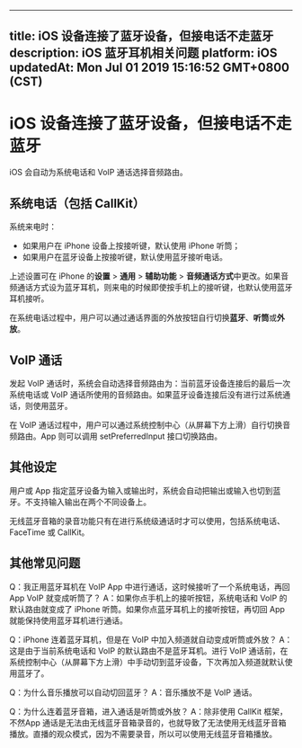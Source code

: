 
---
title: iOS 设备连接了蓝牙设备，但接电话不走蓝牙
description: iOS 蓝牙耳机相关问题
platform: iOS
updatedAt: Mon Jul 01 2019 15:16:52 GMT+0800 (CST)
---
# iOS 设备连接了蓝牙设备，但接电话不走蓝牙
iOS 会自动为系统电话和 VoIP 通话选择音频路由。

## 系统电话（包括 CallKit）

系统来电时：

- 如果用户在 iPhone 设备上按接听键，默认使用 iPhone 听筒；
- 如果用户在蓝牙设备上按接听键，默认使用蓝牙接听电话。

上述设置可在 iPhone 的**设置** > **通用** > **辅助功能** > **音频通话方式**中更改。如果音频通话方式设为蓝牙耳机，则来电的时候即使按手机上的接听键，也默认使用蓝牙耳机接听。

在系统电话过程中，用户可以通过通话界面的外放按钮自行切换**蓝牙**、**听筒**或**外放**。

## VoIP 通话

发起 VoIP 通话时，系统会自动选择音频路由为：当前蓝牙设备连接后的最后一次系统电话或 VoIP 通话所使用的音频路由。如果蓝牙设备连接后没有进行过系统通话，则使用蓝牙。

在 VoIP 通话过程中，用户可以通过系统控制中心（从屏幕下方上滑）自行切换音频路由。App 则可以调用 setPreferredInput 接口切换路由。

## 其他设定

用户或 App 指定蓝牙设备为输入或输出时，系统会自动把输出或输入也切到蓝牙。不支持输入输出在两个不同设备上。

无线蓝牙音箱的录音功能只有在进行系统级通话时才可以使用，包括系统电话、FaceTime 或 CallKit。

## 其他常见问题

Q：我正用蓝牙耳机在 VoIP App 中进行通话，这时候接听了一个系统电话，再回 App VoIP 就变成听筒了？
A：如果你点手机上的接听按钮，系统电话和 VoIP 的默认路由就变成了 iPhone 听筒。如果你点蓝牙耳机上的接听按钮，再切回 App 就能保持使用蓝牙耳机进行通话。

Q：iPhone 连着蓝牙耳机，但是在 VoIP 中加入频道就自动变成听筒或外放？
A：这是由于当前系统电话和 VoIP 的默认路由不是蓝牙耳机。进行 VoIP 通话前，在系统控制中心（从屏幕下方上滑）中手动切到蓝牙设备，下次再加入频道就默认使用蓝牙了。

Q：为什么音乐播放可以自动切回蓝牙？
A：音乐播放不是 VoIP 通话。

Q：为什么连着蓝牙音箱，进入通话是听筒或外放？
A：除非使用 CallKit 框架，不然App 通话是无法由无线蓝牙音箱录音的，也就导致了无法使用无线蓝牙音箱播放。直播的观众模式，因为不需要录音，所以可以使用无线蓝牙音箱播放。


